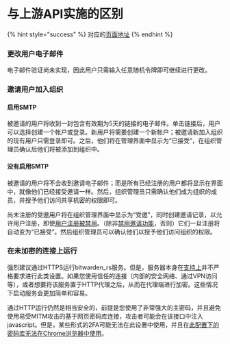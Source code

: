 # 与上游API实施的区别

{% hint style="success" %}
对应的[页面地址](https://github.com/dani-garcia/bitwarden_rs/wiki/Differences-from-the-upstream-API-implementation)
{% endhint %}

### 更改用户电子邮件

电子邮件验证尚未实现，因此用户只需输入任意随机令牌即可继续进行更改。

### 邀请用户加入组织

#### 启用S​​MTP

被邀请的用户将收到一封包含有效期为5天的链接的电子邮件。单击链接后，用户可以选择创建一个帐户或登录。新​​用户将需要创建一个新帐户；被邀请新加入组织的现有用户只需登录即可。之后，他们将在管理界面中显示为“已接受”，在组织管理员确认后他们将被添加到组织中。

#### 没有启用SMTP

被邀请的用户将不会收到邀请电子邮件；而是所有已经注册的用户都将显示在界面中，就像他们已经接受邀请一样。然后，组织管理员只需确认他们成为组织的成员，并授予他们访问共享机密的权限即可。

尚未注册的受邀用户将在组织管理界面中显示为“受邀”，同时创建邀请记录，以允许用户注册，即使[用户注册被禁用](../configuration/disable-registration-of-new-users.md)。（除非[禁用邀请功能](../configuration/disable-invitations.md)，否则）它们一旦注册将自动变为“已接受”。然后组织管理员可以确认他们以授予他们访问组织的权限。

### 在未加密的连接上运行

强烈建议通过HTTPS运行bitwarden\_rs服务。但是，服务器本身在[支持上](../configuration/enabling-https.md)并不严格要求进行此类设置。如果您使用信任的连接（内部的安全网络、通过VPN访问等），或者想要将该服务置于HTTP代理之后，从而在代理端进行加密。这些情况下启动服务会更加简单和容易。

通过HTTP运行仍然是相当安全的，前提是您使用了非常强大的主密码，并且避免使用易受MITM攻击的基于网页密码库连接，攻击者可能会在该接口中注入javascript。但是，某些形式的2FA可能无法在此设置中使用，并且在[此配置下的密码库无法在Chrome浏览器中使用](https://github.com/bitwarden/web/issues/254)。

